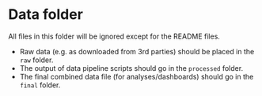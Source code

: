 # Data folder

All files in this folder will be ignored except for the README files.

* Raw data (e.g. as downloaded from 3rd parties) should be placed in the `raw` folder.
* The output of data pipeline scripts should go in the `processed` folder.
* The final combined data file (for analyses/dashboards) should go in the `final` folder.
